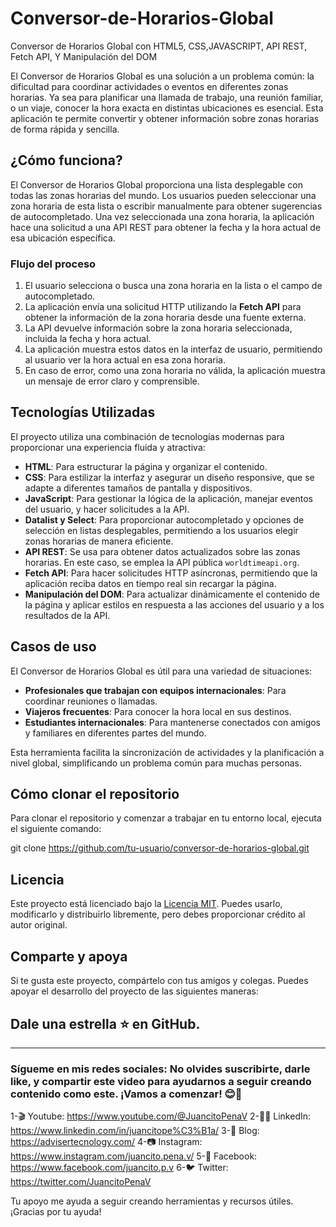 # Conversor-de-Horarios-Global
Conversor de Horarios Global con HTML5, CSS,JAVASCRIPT, API REST, Fetch API, Y Manipulación del DOM

El Conversor de Horarios Global es una solución a un problema común: la dificultad para coordinar actividades o eventos en diferentes zonas horarias. Ya sea para planificar una llamada de trabajo, una reunión familiar, o un viaje, conocer la hora exacta en distintas ubicaciones es esencial. Esta aplicación te permite convertir y obtener información sobre zonas horarias de forma rápida y sencilla.

## ¿Cómo funciona?
El Conversor de Horarios Global proporciona una lista desplegable con todas las zonas horarias del mundo. Los usuarios pueden seleccionar una zona horaria de esta lista o escribir manualmente para obtener sugerencias de autocompletado. Una vez seleccionada una zona horaria, la aplicación hace una solicitud a una API REST para obtener la fecha y la hora actual de esa ubicación específica.

### Flujo del proceso
1. El usuario selecciona o busca una zona horaria en la lista o el campo de autocompletado.
2. La aplicación envía una solicitud HTTP utilizando la **Fetch API** para obtener la información de la zona horaria desde una fuente externa.
3. La API devuelve información sobre la zona horaria seleccionada, incluida la fecha y hora actual.
4. La aplicación muestra estos datos en la interfaz de usuario, permitiendo al usuario ver la hora actual en esa zona horaria.
5. En caso de error, como una zona horaria no válida, la aplicación muestra un mensaje de error claro y comprensible.

## Tecnologías Utilizadas
El proyecto utiliza una combinación de tecnologías modernas para proporcionar una experiencia fluida y atractiva:

- **HTML**: Para estructurar la página y organizar el contenido.
- **CSS**: Para estilizar la interfaz y asegurar un diseño responsive, que se adapte a diferentes tamaños de pantalla y dispositivos.
- **JavaScript**: Para gestionar la lógica de la aplicación, manejar eventos del usuario, y hacer solicitudes a la API.
- **Datalist y Select**: Para proporcionar autocompletado y opciones de selección en listas desplegables, permitiendo a los usuarios elegir zonas horarias de manera eficiente.
- **API REST**: Se usa para obtener datos actualizados sobre las zonas horarias. En este caso, se emplea la API pública `worldtimeapi.org`.
- **Fetch API**: Para hacer solicitudes HTTP asíncronas, permitiendo que la aplicación reciba datos en tiempo real sin recargar la página.
- **Manipulación del DOM**: Para actualizar dinámicamente el contenido de la página y aplicar estilos en respuesta a las acciones del usuario y a los resultados de la API.

## Casos de uso
El Conversor de Horarios Global es útil para una variedad de situaciones:

- **Profesionales que trabajan con equipos internacionales**: Para coordinar reuniones o llamadas.
- **Viajeros frecuentes**: Para conocer la hora local en sus destinos.
- **Estudiantes internacionales**: Para mantenerse conectados con amigos y familiares en diferentes partes del mundo.

Esta herramienta facilita la sincronización de actividades y la planificación a nivel global, simplificando un problema común para muchas personas.

## Cómo clonar el repositorio
Para clonar el repositorio y comenzar a trabajar en tu entorno local, ejecuta el siguiente comando:

git clone https://github.com/tu-usuario/conversor-de-horarios-global.git

## Licencia
Este proyecto está licenciado bajo la [Licencia MIT](LICENSE). Puedes usarlo, modificarlo y distribuirlo libremente, pero debes proporcionar crédito al autor original.

## Comparte y apoya
Si te gusta este proyecto, compártelo con tus amigos y colegas. Puedes apoyar el desarrollo del proyecto de las siguientes maneras:

## Dale una estrella ⭐ en GitHub.
---
### Sígueme en mis redes sociales: No olvides suscribirte, darle like, y compartir este video para ayudarnos a seguir creando contenido como este. ¡Vamos a comenzar! 😊📡

1-🎬 Youtube: https://www.youtube.com/@JuancitoPenaV 
2-👨‍💼 LinkedIn: https://www.linkedin.com/in/juancitope%C3%B1a/
3-📰 Blog: https://advisertecnology.com/
4-📷 Instagram: https://www.instagram.com/juancito.pena.v/
5-📑 Facebook: https://www.facebook.com/juancito.p.v
6-🐦 Twitter: https://twitter.com/JuancitoPenaV

Tu apoyo me ayuda a seguir creando herramientas y recursos útiles. ¡Gracias por tu ayuda!
